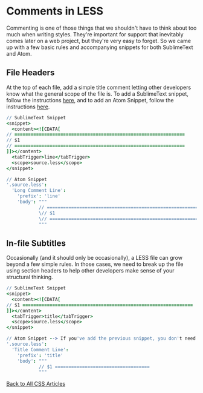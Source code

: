 # Comments in LESS
Commenting is one of those things that we shouldn't have to think about too much when writing styles. They're important for support that inevitably comes later on a web project, but they're very easy to forget. So we came up with a few basic rules and accompanying snippets for both SublimeText and Atom.

## File Headers
At the top of each file, add a simple title comment letting other developers know what the general scope of the file is. To add a SublimeText snippet, follow the instructions [here](http://sublimetext.info/docs/en/extensibility/snippets.html), and to add an Atom Snippet, follow the instructions [here](https://github.com/atom/snippets).
```cson
// SublimeText Snippet
<snippet>
  <content><![CDATA[
// ===============================================================
// $1
// ===============================================================
]]></content>
  <tabTrigger>line</tabTrigger>
  <scope>source.less</scope>
</snippet>

// Atom Snippet
'.source.less':
  'Long Comment Line':
    'prefix': 'line'
    'body': """
            // ===============================================================
            \// $1
            \// ===============================================================
            """
```

## In-file Subtitles
Occasionally (and it should only be occasionally), a LESS file can grow beyond a few simple rules. In those cases, we need to break up the file using section headers to help other developers make sense of your structural thinking.
```cson
// SublimeText Snippet
<snippet>
  <content><![CDATA[
// $1 ===============================================================
]]></content>
  <tabTrigger>title</tabTrigger>
  <scope>source.less</scope>
</snippet>

// Atom Snippet --> If you've add the previous snippet, you don't need to have the first line with '.source.less'
'.source.less':
  'Title Comment Line':
    'prefix': 'title'
    'body': """
            // $1 ===================================
            """
```
[Back to All CSS Articles](/CSS/overview.md)
